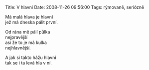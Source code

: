 Title: V hlavni
Date: 2008-11-26 09:56:00
Tags: rýmovaně, seriózně

Má malá hlava je hlavní  
jež má dneska pálit první.

Od rána mě pálí půlka  
nejpravější  
asi že to je má kulka  
nejhlavnější.

A jak si takto hážu hlavní  
tak se i ta levá hla v ní.